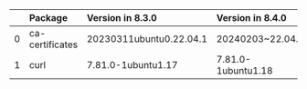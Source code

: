 <!-- markdown-link-check-disable -->

|    | Package         | Version in 8.3.0        | Version in 8.4.0   | Status   |
|---:|:----------------|:------------------------|:-------------------|:---------|
|  0 | ca-certificates | 20230311ubuntu0.22.04.1 | 20240203~22.04.1   | UPDATED  |
|  1 | curl            | 7.81.0-1ubuntu1.17      | 7.81.0-1ubuntu1.18 | UPDATED  |